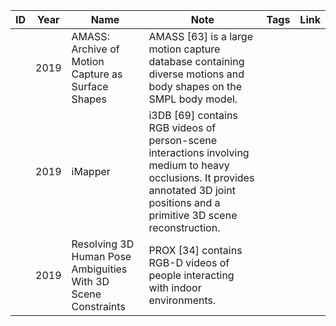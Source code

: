 |ID|Year|Name|Note|Tags|Link|
|---|---|---|---|---|---|
||2019|AMASS: Archive of Motion Capture as Surface Shapes|AMASS [63] is a large motion capture database containing diverse motions and body shapes on the SMPL body model.
||2019|iMapper|i3DB [69] contains RGB videos of person-scene interactions involving medium to heavy occlusions. It provides annotated 3D joint positions and a primitive 3D scene reconstruction.|
||2019|Resolving 3D Human Pose Ambiguities With 3D Scene Constraints|PROX [34] contains RGB-D videos of people interacting with indoor environments.|